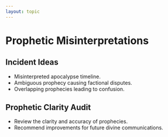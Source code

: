 ```yaml
---
layout: topic
---
```


# Prophetic Misinterpretations

## Incident Ideas
- Misinterpreted apocalypse timeline.
- Ambiguous prophecy causing factional disputes.
- Overlapping prophecies leading to confusion.

## Prophetic Clarity Audit
- Review the clarity and accuracy of prophecies.
- Recommend improvements for future divine communications.
